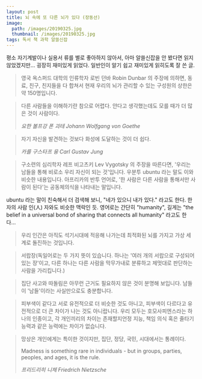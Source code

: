 ```yaml
---
layout: post
title: 뇌 속에 또 다른 뇌가 있다 (장동선)
image:
  path: /images/20190325.jpg
  thumbnail: /images/20190325.jpg
tags: 독서 책 과학 알쓸신잡
---
```


평소 자기계발이나 실용서 류를 별로 좋아하지 않아서, 아마 알쓸신잡을 안 봤다면 읽지 않았겠지만... 굉장히 재미있게 읽었다. 일반인이 알기 쉽고 재미있게 읽히도록 잘 쓴 글.

> 영국 옥스퍼드 대학의 인류학자 로빈 던바 Robin Dunbar 의 주장에 의하면, 동료, 친구, 친지들을 다 합쳐서 현재 우리의 뇌가 관리할 수 있는 구성원의 상한은 약 150명입니다.

> 다른 사람들을 이해하기란 참으로 어렵다. 안다고 생각했는데도 모를 때가 더 많은 것이 사람이다.
>
> <cite>요한 볼프강 폰 괴테 Johann Wolfgang von Goethe</cite>

> 자기 자신을 발견하는 것보다 화성에 도달하는 것이 더 쉽다.
>
> <cite>카를 구스타프 융 Carl Gustav Jung</cite>

> 구소련의 심리학자 레프 비고츠키 Lev Vygotsky 의 주장을 따른다면, '우리는 남들을 통해 비로소 우리 자신이 되는 것'입니다. 우분투 ubuntu 라는 말도 이와 비슷한 내용입니다. 아프리카의 반투 언어로, '한 사람은 다른 사람을 통해서만 사람이 된다'는 공동체의식을 나타내는 말입니다.

ubuntu 라는 말이 친숙해서 더 검색해 보니, "네가 있으니 내가 있다." 라고도 한다. 한자의 사람 인(人) 자와도 비슷한 맥락인 듯. 영어로는 간단히 "humanity", 길게는 "the belief in a universal bond of sharing that connects all humanity" 라고도 한다…

> 우리 인간은 아직도 석기시대에 적응해 나가는데 최적화된 뇌를 가지고 가상 세계로 돌진하는 것입니다.

> 서랍장(독일어로는 두 가지 뜻이 있습니다. 하나는 '여러 개의 서랍으로 구성되어 있는 장'이고, 다른 하나는 다른 사람을 막무가내로 분류하고 제멋대로 판단하는 사람을 가리킵니다.)

> 집단 사고와 따돌림은 아무런 근거도 필요하지 않은 것이 분명해 보입니다. 남들이 '남들'이라는 사실만으로도 충분합니다.

> 피부색이 같다고 서로 유전적으로 더 비슷한 것도 아니고, 피부색이 다르다고 유전적으로 더 큰 차이가 나는 것도 아니랍니다. 우리 모두는 호모사피엔스라는 하나의 인종이고, 각 개인끼리의 차이는 존재할지언정 지능, 책임 의식 혹은 줄타기 능력과 같은 능력에는 차이가 없습니다.

> 망상은 개인에게는 특이한 것이지만, 집단, 정당, 국민, 시대에서는 통례이다.
> 
> Madness is something rare in individuals - but in groups, parties, peoples, and ages, it is the rule.
> 
> <cite>프리드리히 니체 Friedrich Nietzsche</cite>
